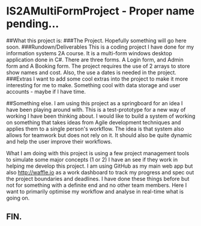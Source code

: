 # IS2AMultiFormProject - Proper name pending...

##What this project is:
###The Project.
Hopefully something will go here soon.
###Rundown/Deliverables
This is a coding project I have done for my information systems 2A course. It is a multi-form windows desktop application done in C#.
There are three forms. A Login form, and Admin form and A Booking form. The project requires the use of 2 arrays to store show names and cost.
Also, the use a dates is needed in the project.
###Extras
I want to add some cool extras into the project to make it more interesting for me to make.
Something cool with data storage and user accounts - maybe if I have time.

##Something else.
I am using this project as a springboard for an idea I have been playing around with. This is a test-prototype for a new way of working I have been thinking about.
I would like to build a system of working on something that takes ideas from Agile development techniques and applies them to a single person's workflow.
The idea is that system also allows for teamwork but does not rely on it. It should also be quite dynamic and help the user improve their workflows.

What I am doing with this project is using a few project management tools to simulate some major concepts (1 or 2) I have an see if they work in helping me develop this project.
I am using GitHub as my main web app but also http://waffle.io as a work dashboard to track my progress and spec out the project boundaries and deadlines.
I have done these things before but not for something with a definite end and no other team members. Here I want to primarily optimise my workflow and analyse in real-time what is going on.


FIN.
----
